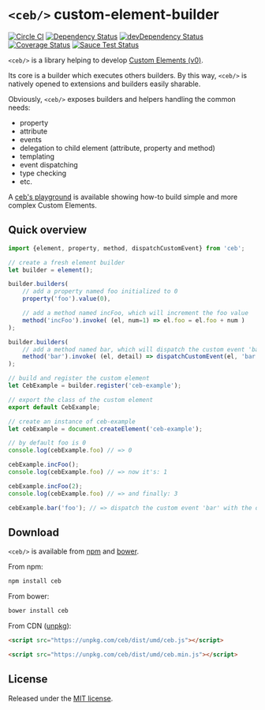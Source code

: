 # `<ceb/>` custom-element-builder

[![Circle CI](https://circleci.com/gh/tmorin/ceb.svg?style=svg)](https://circleci.com/gh/tmorin/ceb)
[![Dependency Status](https://david-dm.org/tmorin/ceb.svg)](https://david-dm.org/tmorin/ceb)
[![devDependency Status](https://david-dm.org/tmorin/ceb/dev-status.svg)](https://david-dm.org/tmorin/ceb#info=devDependencies)
[![Coverage Status](https://coveralls.io/repos/github/tmorin/ceb/badge.svg?branch=master)](https://coveralls.io/github/tmorin/ceb?branch=master)
[![Sauce Test Status](https://saucelabs.com/browser-matrix/customelementbuilder.svg)](https://saucelabs.com/u/customelementbuilder)

`<ceb/>` is a library helping to develop [Custom Elements (v0)](https://www.w3.org/TR/2016/WD-custom-elements-20160226).

Its core is a builder which executes others builders.
By this way, `<ceb/>` is natively opened to extensions and builders easily sharable. 

Obviously, `<ceb/>` exposes builders and helpers handling the common needs:

- property
- attribute
- events
- delegation to child element (attribute, property and method)
- templating
- event dispatching
- type checking
- etc.

A [ceb's playground](http://tmorin.github.io/ceb/live) is available showing how-to build simple and more complex Custom Elements.

## Quick overview

```javascript
import {element, property, method, dispatchCustomEvent} from 'ceb';

// create a fresh element builder
let builder = element();

builder.builders(
    // add a property named foo initialized to 0
    property('foo').value(0),

    // add a method named incFoo, which will increment the foo value
    method('incFoo').invoke( (el, num=1) => el.foo = el.foo + num )
);

builder.builders(
    // add a method named bar, which will dispatch the custom event 'bar' when invoked
    method('bar').invoke( (el, detail) => dispatchCustomEvent(el, 'bar', {detail}) )
);

// build and register the custom element 
let CebExample = builder.register('ceb-example');

// export the class of the custom element
export default CebExample;
```

```javascript
// create an instance of ceb-example
let cebExample = document.createElement('ceb-example');

// by default foo is 0
console.log(cebExample.foo) // => 0

cebExample.incFoo();
console.log(cebExample.foo) // => now it's: 1

cebExample.incFoo(2);
console.log(cebExample.foo) // => and finally: 3

cebExample.bar('foo'); // => dispatch the custom event 'bar' with the detail 'foo'
```

## Download

`<ceb/>` is available from [npm](https://www.npmjs.com/package/ceb) and [bower](http://bower.io/search/?q=ceb).

From npm:
```bash
npm install ceb
```

From bower:
```bash
bower install ceb
```

From CDN ([unpkg](https://unpkg.com)):
```html
<script src="https://unpkg.com/ceb/dist/umd/ceb.js"></script>
```
```html
<script src="https://unpkg.com/ceb/dist/umd/ceb.min.js"></script>
```

## License

Released under the [MIT license](http://opensource.org/licenses/MIT).
